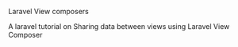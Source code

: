 Laravel View composers

A laravel tutorial on Sharing data between views using Laravel View Composer

